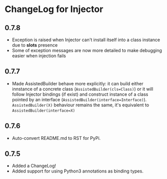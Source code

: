 # ChangeLog for Injector

## 0.7.8

- Exception is raised when Injector can't install itself into a class instance due to __slots__ presence
- Some of exception messages are now more detailed to make debugging easier when injection fails

## 0.7.7

- Made AssistedBuilder behave more explicitly: it can build either innstance of a concrete class (``AssistedBuilder(cls=Class)``) or it will follow Injector bindings (if exist) and construct instance of a class pointed by an interface (``AssistedBuilder(interface=Interface)``). ``AssistedBuilder(X)`` behaviour remains the same, it's equivalent to ``AssistedBuilder(interface=X)``

## 0.7.6

- Auto-convert README.md to RST for PyPi.

## 0.7.5

- Added a ChangeLog!
- Added support for using Python3 annotations as binding types.
